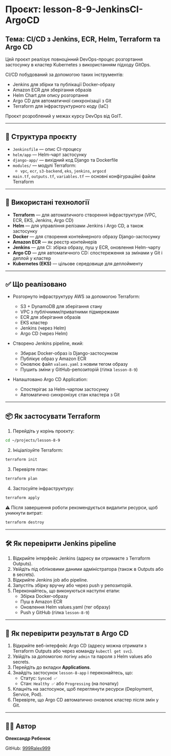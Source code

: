 # Проєкт: lesson-8-9-JenkinsCI-ArgoCD  
## Тема: CI/CD з Jenkins, ECR, Helm, Terraform та Argo CD

Цей проєкт реалізує повноцінний DevOps-процес розгортання застосунку в кластер Kubernetes з використанням підходу GitOps.

CI/CD побудований за допомогою таких інструментів:
- Jenkins для збірки та публікації Docker-образу
- Amazon ECR для зберігання образів
- Helm Chart для опису розгортання
- Argo CD для автоматичної синхронізації з Git
- Terraform для інфраструктурного коду (IaC)

Проєкт розроблений у межах курсу DevOps від GoIT.

---

## 📂 Структура проєкту

- `Jenkinsfile` — опис CI-процесу
- `helm/app` — Helm-чарт застосунку
- `django-app/` — вихідний код Django та Dockerfile
- `modules/` — модулі Terraform:
  - `vpc`, `ecr`, `s3-backend`, `eks`, `jenkins`, `argocd`
- `main.tf`, `outputs.tf`, `variables.tf` — основні конфігураційні файли Terraform

---

## 🧰 Використані технології

- **Terraform** — для автоматичного створення інфраструктури (VPC, ECR, EKS, Jenkins, Argo CD)
- **Helm** — для управління релізами Jenkins і Argo CD, а також застосунку
- **Docker** — для створення контейнерного образу Django-застосунку
- **Amazon ECR** — як реєстр контейнерів
- **Jenkins** — для CI: збірка образу, пуш у ECR, оновлення Helm-чарту
- **Argo CD** — для автоматичного CD: спостереження за змінами у Git і деплой у кластер
- **Kubernetes (EKS)** — цільове середовище для деплойменту

---

## ✅ Що реалізовано

- Розгорнуто інфраструктуру AWS за допомогою Terraform:
  - S3 + DynamoDB для зберігання стану
  - VPC з публічними/приватними підмережами
  - ECR для зберігання образів
  - EKS кластер
  - Jenkins (через Helm)
  - Argo CD (через Helm)

- Створено Jenkins pipeline, який:
  - Збирає Docker-образ із Django-застосунком
  - Публікує образ у Amazon ECR
  - Оновлює файл `values.yaml` з новим тегом образу
  - Пушить зміни у GitHub-репозиторій (гілка `lesson-8-9`)

- Налаштовано Argo CD Application:
  - Спостерігає за Helm-чартом застосунку
  - Автоматично синхронізує стан кластера з Git

---

## 📦 Як застосувати Terraform

1. Перейдіть у корінь проєкту:
```bash
cd ~/projects/lesson-8-9
```
2. Ініціалізуйте Terraform:
```bash
terraform init
```
3. Перевірте план:
```bash
terraform plan
```
4. Застосуйте інфраструктуру:
```bash
terraform apply
```
⚠️ Після завершення роботи рекомендується видалити ресурси, щоб уникнути витрат:
```bash
terraform destroy
```

---

## 🛠 Як перевірити Jenkins pipeline

1. Відкрийте інтерфейс Jenkins (адресу ви отримаєте з Terraform Outputs).
2. Увійдіть під обліковими даними адміністратора (також в Outputs або в secrets).
3. Відкрийте Jenkins job або pipeline.
4. Запустіть збірку вручну або через push у репозиторій.
5. Переконайтесь, що виконуються наступні етапи:
   - Збірка Docker-образу
   - Пуш в Amazon ECR
   - Оновлення Helm values.yaml (тег образу)
   - Push у GitHub (гілка `lesson-8-9`)

---

## 🚀 Як перевірити результат в Argo CD

1. Відкрийте веб-інтерфейс Argo CD (адресу можна отримати з Terraform Outputs або через команду `kubectl get svc`).
2. Увійдіть за допомогою логіну `admin` та пароля з Helm values або secrets.
3. Перейдіть до вкладки **Applications**.
4. Знайдіть застосунок `lesson-8-app` і переконайтесь, що:
   - Статус: `Synced ✅`
   - Стан: `Healthy ✅` або `Progressing` (на початку)
5. Клацніть на застосунок, щоб переглянути ресурси (Deployment, Service, Pod).
6. Перевірте, що Argo CD автоматично оновлює кластер після змін у Git.

---

## 👨‍💻 Автор

**Олександр Ребенок**  

GitHub: [999Ralex999](https://github.com/999Ralex999)

